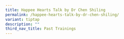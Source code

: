 ```yaml
---
title: Happee Hearts Talk by Dr Chen Shiling
permalink: /happee-hearts-talk-by-dr-chen-shiling/
variant: tiptap
description: ""
third_nav_title: Past Trainings
---
```

